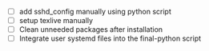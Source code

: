- [ ] add sshd_config manually using python script
- [ ] setup texlive manually
- [ ] Clean unneeded packages after installation
- [ ] Integrate user systemd files into the final-python script
